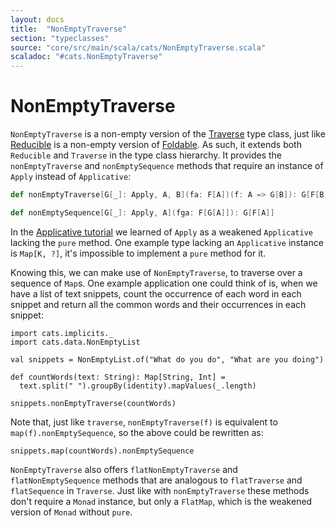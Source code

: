 ```yaml
---
layout: docs
title:  "NonEmptyTraverse"
section: "typeclasses"
source: "core/src/main/scala/cats/NonEmptyTraverse.scala"
scaladoc: "#cats.NonEmptyTraverse"
---
```


# NonEmptyTraverse

`NonEmptyTraverse` is a non-empty version of the [Traverse](traverse.html) type class, just like [Reducible](reducible.html) is a non-empty version of [Foldable](foldable.html).
As such, it extends both `Reducible` and `Traverse` in the type class hierarchy.
It provides the `nonEmptyTraverse` and `nonEmptySequence` methods that require an instance of `Apply` instead of `Applicative`:

```scala
def nonEmptyTraverse[G[_]: Apply, A, B](fa: F[A])(f: A => G[B]): G[F[B]]

def nonEmptySequence[G[_]: Apply, A](fga: F[G[A]]): G[F[A]]
```

In the [Applicative tutorial](applicative.html) we learned of `Apply` as a weakened `Applicative` lacking the `pure` method.
One example type lacking an `Applicative` instance is `Map[K, ?]`, it's impossible to implement a `pure` method for it.

Knowing this, we can make use of `NonEmptyTraverse`, to traverse over a sequence of `Map`s.
One example application one could think of is, when we have a list of text snippets,
count the occurrence of each word in each snippet and return all the common words and their occurrences in each snippet:

```tut:book
import cats.implicits._
import cats.data.NonEmptyList

val snippets = NonEmptyList.of("What do you do", "What are you doing")

def countWords(text: String): Map[String, Int] =
  text.split(" ").groupBy(identity).mapValues(_.length)

snippets.nonEmptyTraverse(countWords)
```

Note that, just like `traverse`, `nonEmptyTraverse(f)` is equivalent to `map(f).nonEmptySequence`, so the above could be rewritten as:

```tut:book
snippets.map(countWords).nonEmptySequence
```

`NonEmptyTraverse` also offers `flatNonEmptyTraverse` and `flatNonEmptySequence` methods that are analogous to `flatTraverse` and `flatSequence` in `Traverse`.
Just like with `nonEmptyTraverse` these methods don't require a `Monad` instance, but only a `FlatMap`, which is the weakened version of `Monad` without `pure`.
